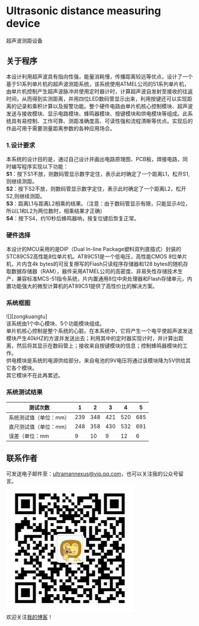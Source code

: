 # Ultrasonic distance measuring device 
超声波测距设备
## 关于程序
本设计利用超声波具有指向性强，能量消耗慢，传播距离较远等优点，设计了一个基于51系列单片机的超声波测距系统，该系统使用ATMEL公司的51系列单片机，由单片机控制产生超声波脉冲并使用定时器计时，计算超声波自发射至接收的往返时间，从而得到实测距离，并用四位LED数码管显示出来，利用按键还可以实现距离的记录和乘积计算以及报警功能。整个硬件电路由单片机核心控制模块、超声波发送与接收模块、显示电路模块、蜂鸣器模块、按键模块和供电模块等组成。此系统具有易控制、工作可靠、测距准确度高、可读性强和流程清晰等优点。实现后的作品可用于需要测量距离参数的各种应用场合。
### 1.设计要求<br>  
本系统的设计目的是，通过自己设计并画出电路原理图、PCB板，焊接电路，同时编写程序实现以下功能：<br>
**S1**：按下S1不放，则数码管显示数字定住，表示此时确定了一个距离L1，松开S1,则继续测距。<br>
**S2**：按下S2不放，则数码管显示数字定住，表示此时确定了一个距离L2，松开S2,则继续测距。<br>
**S3**：距离L1与距离L2相乘的结果。（注意：由于数码管显示有限，只能显示4位，所以L1和L2为两位数时，相乘结果才正确）<br>
**S4**：按下S4，约10秒后蜂鸣器响，按复位键后恢复正常。<br>

### 硬件选择<br>  
本设计的MCU采用的是DIP（Dual In-line Package塑料双列直插式）封装的STC89C52高性能8位单片机。AT89C51是一个低电压，高性能CMOS 8位单片机，片内含4k bytes的可反复擦写的Flash只读程序存储器和128 bytes的随机存取数据存储器（RAM），器件采用ATMEL公司的高密度、非易失性存储技术生产，兼容标准MCS-51指令系统，片内置通用8位中央处理器和Flash存储单元，内置功能强大的微型计算机的AT89C51提供了高性价比的解决方案。
### 系统框图
![][zongkuangtu]<br>
该系统由1个中心模块、5个功能模块组成。<br>
单片机核心控制是整个系统的心脏。在本系统中，它将产生一个电平使超声波发送模块产生40kHZ的方波并发送出去；利用其中的定时器实现计时，并计算出距离，然后将其显示在数码管上；接收来自按键模块的信息；控制蜂鸣器模块的工作。<br>
供电模块是系统的电源供给部分。来自电池的9V电压将通过该模块降为5V供给其它各个模块。<br>
其它模块不在此再累述。<br>
### 系统测试结果
|测试次数|1|2|3|4|5|
| ---------- | -----------|---------- | -----------| ---------- | -----------|
|系统测试值（单位：mm）|239|348|421|520|685|
|直尺测试值（单位：mm）|248|358|430|532|691|
|误差（单位：mm|9|10|9|12|6|

## 联系作者
可发送电子邮件至：ultramannexus@vip.qq.com，也可以关注我的公众号留言。<br>
![](https://github.com/dqhplhzz2008/dqhplhzz2008.github.io/raw/master/weixingongzhonghao.jpg)  <br>
欢迎关注[我的博客](http://www.yushuai.me)！

